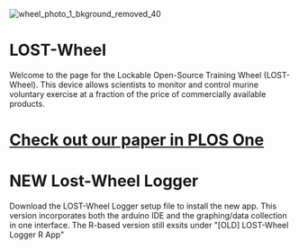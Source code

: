 ![wheel_photo_1_bkground_removed_40](https://user-images.githubusercontent.com/75329186/163421594-2b482d0c-79d0-40cf-802b-c0f973d6411b.png)

# LOST-Wheel
Welcome to the page for the Lockable Open-Source Training Wheel (LOST-Wheel). This device allows scientists to monitor and control murine voluntary exercise at a fraction of the price of commercially available products.



# [Check out our paper in PLOS One](https://journals.plos.org/plosone/article?id=10.1371/journal.pone.0261618)



# NEW Lost-Wheel Logger
Download the LOST-Wheel Logger setup file to install the new app. This version incorporates both the arduino IDE and the graphing/data collection in one interface. The R-based version still exsits under "[OLD] LOST-Wheel Logger R App"

